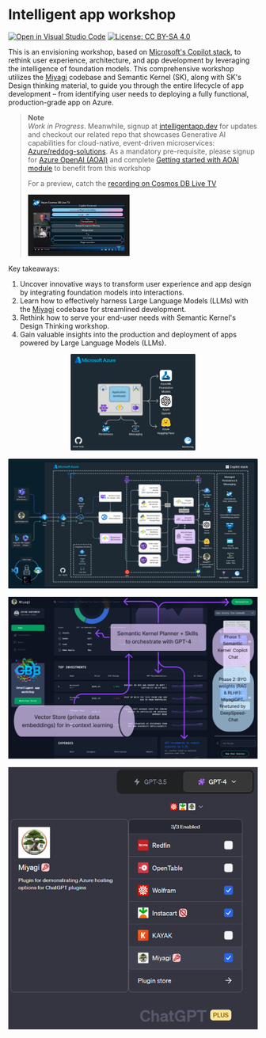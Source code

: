 # Intelligent app workshop

[![Open in Visual Studio Code](https://img.shields.io/static/v1?logo=visualstudiocode&label=&message=Open%20in%20VS%20Code&labelColor=2c2c32&color=007acc&logoColor=007acc)](https://github.dev/Azure/intelligent-app-workshop)
[![License: CC BY-SA 4.0](https://img.shields.io/badge/License-CC%20BY--SA-222.svg)](https://creativecommons.org/licenses/by-sa/4.0/)

This is an envisioning workshop, based on [Microsoft's Copilot stack](https://learn.microsoft.com/en-us/semantic-kernel/overview/#semantic-kernel-is-at-the-center-of-the-copilot-stack), to rethink user experience, architecture, and app development by leveraging the intelligence of foundation models. This comprehensive workshop utilizes the [Miyagi](https://github.com/Azure-Samples/miyagi) codebase and Semantic Kernel (SK), along with SK's Design thinking material, to guide you through the entire lifecycle of app development – from identifying user needs to deploying a fully functional, production-grade app on Azure.

> **Note**  
> *Work in Progress*. Meanwhile, signup at [intelligentapp.dev](https://intelligentapp.dev) for updates and checkout our related repo that showcases Generative AI capabilities for cloud-native, event-driven microservices: [Azure/reddog-solutions](https://github.com/Azure/reddog-solutions#readme). As a mandatory pre-requisite, please signup for [Azure OpenAI (AOAI)](https://customervoice.microsoft.com/Pages/ResponsePage.aspx?id=v4j5cvGGr0GRqy180BHbR7en2Ais5pxKtso_Pz4b1_xUOFA5Qk1UWDRBMjg0WFhPMkIzTzhKQ1dWNyQlQCN0PWcu) and complete [Getting started with AOAI module](https://learn.microsoft.com/en-us/training/modules/get-started-openai/) to benefit from this workshop
>
> For a preview, catch the [recording on Cosmos DB Live TV](https://www.youtube.com/watch?v=V8dlEvXdGEM&t=144s)
>
> <p align="left"><a href="http://www.youtube.com/watch?feature=player_embedded&v=V8dlEvXdGEM&t=144s" target="_blank"><img src="docs/assets/images/video_recording.png" alt="Miyagi walkthrough" width="40%" height="40%" border="10" /></a></p> 


Key takeaways:

1. Uncover innovative ways to transform user experience and app design by integrating foundation models into interactions.
2. Learn how to effectively harness Large Language Models (LLMs) with the [Miyagi](https://github.com/Azure-Samples/miyagi) codebase for streamlined development.
3. Rethink how to serve your end-user needs with Semantic Kernel's Design Thinking workshop.
4. Gain valuable insights into the production and deployment of apps powered by Large Language Models (LLMs).

<p align="center"><img src="docs/assets/images/basic-arch.png" width=50% /></p>

![wip-azure](docs/assets/images/wip-azure.png)

![ui](docs/assets/images/ui-annotations.png)

![plugins](docs/assets/images/plugin.png)
